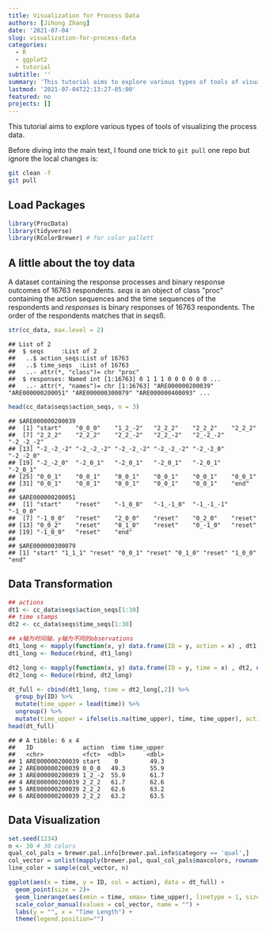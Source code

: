 ```yaml
---
title: Visualization for Process Data
authors: [Jihong Zhang]
date: '2021-07-04'
slug: visualization-for-process-data
categories:
  - R
  - ggplot2
  - tutorial
subtitle: ''
summary: 'This tutorial aims to explore various types of tools of visualizing the process data.'
lastmod: '2021-07-04T22:13:27-05:00'
featured: no
projects: []
---
```


This tutorial aims to explore various types of tools of visualizing the process data.

Before diving into the main text, I found one trick to `git pull` one repo but ignore the local changes is:

``` bash
git clean -f
git pull
```

## Load Packages

``` r
library(ProcData)
library(tidyverse)
library(RColorBrewer) # for color pallett
```

## A little about the toy data

A dataset containing the response processes and binary response outcomes of 16763 respondents. *seqs* is an object of class "proc" containing the action sequences and the time sequences of the respondents and *responses* is binary responses of 16763 respondents. The order of the respondents matches that in *seqs*ß.

``` r
str(cc_data, max.level = 2)
```

```         
## List of 2
##  $ seqs     :List of 2
##   ..$ action_seqs:List of 16763
##   ..$ time_seqs  :List of 16763
##   ..- attr(*, "class")= chr "proc"
##  $ responses: Named int [1:16763] 0 1 1 1 0 0 0 0 0 0 ...
##   ..- attr(*, "names")= chr [1:16763] "ARE000000200039" "ARE000000200051" "ARE000000300079" "ARE000000400093" ...
```

``` r
head(cc_data$seqs$action_seqs, n = 3)
```

```         
## $ARE000000200039
##  [1] "start"    "0_0_0"    "1_2_-2"   "2_2_2"    "2_2_2"    "2_2_2"   
##  [7] "2_2_2"    "2_2_2"    "2_2_-2"   "2_2_-2"   "2_-2_-2"  "-2_-2_-2"
## [13] "-2_-2_-2" "-2_-2_-2" "-2_-2_-2" "-2_-2_-2" "-2_-2_0"  "-2_-2_0" 
## [19] "-2_-2_0"  "-2_0_1"   "-2_0_1"   "-2_0_1"   "-2_0_1"   "-2_0_1"  
## [25] "0_0_1"    "0_0_1"    "0_0_1"    "0_0_1"    "0_0_1"    "0_0_1"   
## [31] "0_0_1"    "0_0_1"    "0_0_1"    "0_0_1"    "0_0_1"    "end"     
## 
## $ARE000000200051
##  [1] "start"    "reset"    "-1_0_0"   "-1_-1_0"  "-1_-1_-1" "-1_0_0"  
##  [7] "-1_0_0"   "reset"    "2_0_0"    "reset"    "0_2_0"    "reset"   
## [13] "0_0_2"    "reset"    "0_1_0"    "reset"    "0_-1_0"   "reset"   
## [19] "-1_0_0"   "reset"    "end"     
## 
## $ARE000000300079
## [1] "start" "1_1_1" "reset" "0_0_1" "reset" "0_1_0" "reset" "1_0_0" "end"
```

## Data Transformation

``` r
## actions
dt1 <- cc_data$seqs$action_seqs[1:30]
## time stamps
dt2 <- cc_data$seqs$time_seqs[1:30]

## x轴为时间轴，y轴为不同的observations
dt1_long <- mapply(function(x, y) data.frame(ID = y, action = x) , dt1, names(dt1), SIMPLIFY = FALSE)
dt1_long <- Reduce(rbind, dt1_long)

dt2_long <- mapply(function(x, y) data.frame(ID = y, time = x) , dt2, names(dt2), SIMPLIFY = FALSE)
dt2_long <- Reduce(rbind, dt2_long)

dt_full <- cbind(dt1_long, time = dt2_long[,2]) %>% 
  group_by(ID) %>% 
  mutate(time_upper = lead(time)) %>% 
  ungroup() %>% 
  mutate(time_upper = ifelse(is.na(time_upper), time, time_upper), action = as.factor(action))
head(dt_full)
```

```         
## # A tibble: 6 x 4
##   ID              action  time time_upper
##   <chr>           <fct>  <dbl>      <dbl>
## 1 ARE000000200039 start    0         49.3
## 2 ARE000000200039 0_0_0   49.3       55.9
## 3 ARE000000200039 1_2_-2  55.9       61.7
## 4 ARE000000200039 2_2_2   61.7       62.6
## 5 ARE000000200039 2_2_2   62.6       63.2
## 6 ARE000000200039 2_2_2   63.2       63.5
```

## Data Visualization

``` r
set.seed(1234)
n <- 30 # 30 colors
qual_col_pals = brewer.pal.info[brewer.pal.info$category == 'qual',]
col_vector = unlist(mapply(brewer.pal, qual_col_pals$maxcolors, rownames(qual_col_pals)))
line_color = sample(col_vector, n)

ggplot(aes(x = time, y = ID, col = action), data = dt_full) +
  geom_point(size = 2)+
  geom_linerange(aes(xmin = time, xmax= time_upper), linetype = 1, size = 1.5)+
  scale_color_manual(values = col_vector, name = "") +
  labs(y = "", x = "Time Length") +
  theme(legend.position="") 
```
